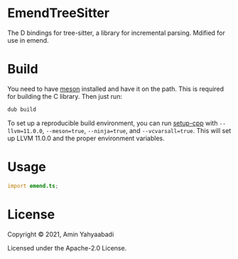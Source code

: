 # EmendTreeSitter

The D bindings for tree-sitter, a library for incremental parsing. Mdified for use in emend.

# Build

You need to have [meson](https://mesonbuild.com/SimpleStart.html#installing-meson) installed and have it on the path. This is required for building the C library. Then just run:

```ps1
dub build
```

To set up a reproducible build environment, you can run [setup-cpp](https://github.com/aminya/setup-cpp) with `--llvm=11.0.0`, `--meson=true`, `--ninja=true`, and `--vcvarsall=true`. This will set up LLVM 11.0.0 and the proper environment variables.

# Usage

```d
import emend.ts;
```

# License

Copyright © 2021, Amin Yahyaabadi

Licensed under the Apache-2.0 License.
